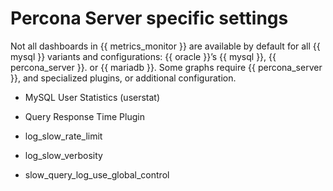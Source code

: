 # Percona Server specific settings

Not all dashboards in {{ metrics_monitor }} are available by default for all {{ mysql }}
variants and configurations: {{ oracle }}’s {{ mysql }}, {{ percona_server }}. or {{ mariadb }}.
Some graphs require {{ percona_server }}, and specialized plugins, or additional
configuration.


* MySQL User Statistics (userstat)


* Query Response Time Plugin


* log_slow_rate_limit


* log_slow_verbosity


* slow_query_log_use_global_control
